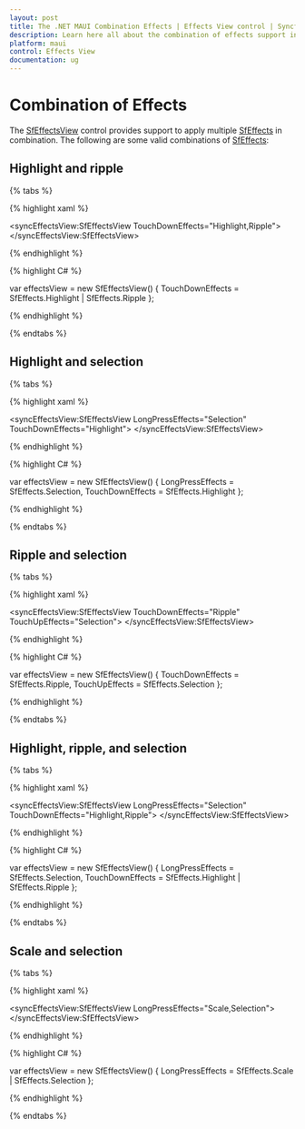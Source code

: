 ```yaml
---
layout: post
title: The .NET MAUI Combination Effects | Effects View control | Syncfusion
description: Learn here all about the combination of effects support in Syncfusion .NET MAUI Effects View (SfEffectsView) control and more.
platform: maui
control: Effects View
documentation: ug
---
```


# Combination of Effects 

The [SfEffectsView](https://help.syncfusion.com/cr/maui/Syncfusion.Maui.Core.SfEffectsView.html) control provides support to apply multiple [SfEffects](https://help.syncfusion.com/cr/maui/Syncfusion.Maui.Core.SfEffects.html) in combination. The following are some valid combinations of [SfEffects](https://help.syncfusion.com/cr/maui/Syncfusion.Maui.Core.SfEffects.html):

## Highlight and ripple

{% tabs %} 

{% highlight xaml %} 

<syncEffectsView:SfEffectsView TouchDownEffects="Highlight,Ripple">
</syncEffectsView:SfEffectsView>

{% endhighlight %}

{% highlight C# %} 

var effectsView = new SfEffectsView()
{
    TouchDownEffects = SfEffects.Highlight | SfEffects.Ripple
};

{% endhighlight %}

{% endtabs %}

## Highlight and selection

{% tabs %} 

{% highlight xaml %} 

<syncEffectsView:SfEffectsView
    LongPressEffects="Selection"
    TouchDownEffects="Highlight">
</syncEffectsView:SfEffectsView>

{% endhighlight %}

{% highlight C# %} 

var effectsView = new SfEffectsView()
{
    LongPressEffects = SfEffects.Selection,
    TouchDownEffects = SfEffects.Highlight
};

{% endhighlight %}

{% endtabs %}

## Ripple and selection

{% tabs %} 

{% highlight xaml %} 

<syncEffectsView:SfEffectsView
    TouchDownEffects="Ripple"
    TouchUpEffects="Selection">
</syncEffectsView:SfEffectsView>

{% endhighlight %}

{% highlight C# %} 

var effectsView = new SfEffectsView()
{
    TouchDownEffects = SfEffects.Ripple,
    TouchUpEffects = SfEffects.Selection
};

{% endhighlight %}

{% endtabs %}

## Highlight, ripple, and selection

{% tabs %} 

{% highlight xaml %} 

<syncEffectsView:SfEffectsView
    LongPressEffects="Selection"
    TouchDownEffects="Highlight,Ripple">
</syncEffectsView:SfEffectsView>

{% endhighlight %}

{% highlight C# %} 

var effectsView = new SfEffectsView()
{
    LongPressEffects = SfEffects.Selection,
    TouchDownEffects = SfEffects.Highlight | SfEffects.Ripple
};

{% endhighlight %}

{% endtabs %}

## Scale and selection

{% tabs %} 

{% highlight xaml %} 

 <syncEffectsView:SfEffectsView LongPressEffects="Scale,Selection">
</syncEffectsView:SfEffectsView>

{% endhighlight %}

{% highlight C# %} 

var effectsView = new SfEffectsView()
{
    LongPressEffects = SfEffects.Scale | SfEffects.Selection
};

{% endhighlight %}

{% endtabs %}